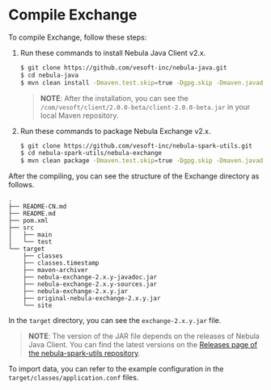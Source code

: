 # Compile Exchange

To compile Exchange, follow these steps:

1. Run these commands to install Nebula Java Client v2.x.

   ```bash
   $ git clone https://github.com/vesoft-inc/nebula-java.git
   $ cd nebula-java
   $ mvn clean install -Dmaven.test.skip=true -Dgpg.skip -Dmaven.javadoc.skip=true
   ```

   > **NOTE**: After the installation, you can see the `/com/vesoft/client/2.0.0-beta/client-2.0.0-beta.jar` in your local Maven repository.

2. Run these commands to package Nebula Exchange v2.x.

   ```bash
   $ git clone https://github.com/vesoft-inc/nebula-spark-utils.git
   $ cd nebula-spark-utils/nebula-exchange
   $ mvn clean package -Dmaven.test.skip=true -Dgpg.skip -Dmaven.javadoc.skip=true
   ```

After the compiling, you can see the structure of the Exchange directory as follows.

```text
.
├── README-CN.md
├── README.md
├── pom.xml
├── src
│   ├── main
│   └── test
└── target
    ├── classes
    ├── classes.timestamp
    ├── maven-archiver
    ├── nebula-exchange-2.x.y-javadoc.jar
    ├── nebula-exchange-2.x.y-sources.jar
    ├── nebula-exchange-2.x.y.jar
    ├── original-nebula-exchange-2.x.y.jar
    └── site
```

In the `target` directory, you can see the `exchange-2.x.y.jar` file.
> **NOTE**: The version of the JAR file depends on the releases of Nebula Java Client. You can find the latest versions on the [Releases page of the nebula-spark-utils repository](https://github.com/vesoft-inc/nebula-spark-utils "Click to go to GitHub").

To import data, you can refer to the example configuration in the `target/classes/application.conf` files.
